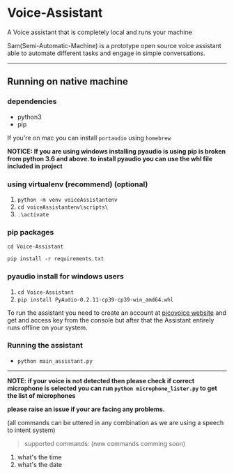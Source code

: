 # Voice-Assistant
A Voice assistant that is completely local and runs your machine

Sam(Semi-Automatic-Machine) is a prototype open source voice assistant able to automate different tasks and engage in simple conversations.

------
## Running on native machine
### dependencies
* python3
* pip


If you're on mac you can install `portaudio` using `homebrew`

**NOTICE: If you are using windows installing pyaudio is using pip is broken from python 3.6 and above. to install pyaudio you can use the whl file included in project**


### using virtualenv (recommend) (optional)
1. `python -m venv voiceAssistantenv`
2. `cd voiceAssistantenv\scripts\`
2. `.\activate`

### pip packages
`cd Voice-Assistant`

`pip install -r requirements.txt` 

### pyaudio install for windows users
1. `cd Voice-Assistant`
2. `pip install PyAudio-0.2.11-cp39-cp39-win_amd64.whl`

To run the assistant you need to create an account at [picovoice website](https://console.picovoice.ai/) and get and access key from the console but after that the Assistant entirely runs offline on your system.


### Running the assistant
* `python main_assistant.py`
----

**NOTE: if your voice is not detected then please check if correct microphone is selected you can run `python microphone_lister.py` to get the list of microphones**



**please raise an issue if your are facing any problems.**

(all commands can be uttered in any combination as we are using a speech to intent system)


>supported commands:   (new commands comming soon)

1. what's the time
1. what's the date

